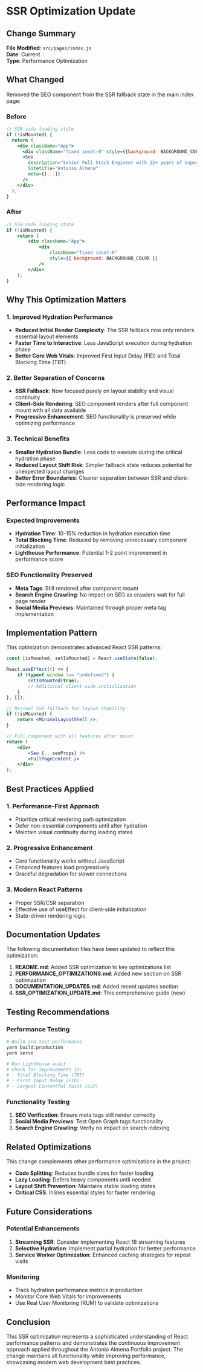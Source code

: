 # SSR Optimization Update

## Change Summary

**File Modified**: `src/pages/index.js`  
**Date**: Current  
**Type**: Performance Optimization

## What Changed

Removed the SEO component from the SSR fallback state in the main index page:

### Before

```jsx
// SSR-safe loading state
if (!isMounted) {
  return (
    <div className="App">
      <div className="fixed inset-0" style={{background: BACKGROUND_COLOR}} />
      <Seo
        description="Senior Full Stack Engineer with 12+ years of experience..."
        Sitetitle="Antonio Almena"
        meta={[...]}
      />
    </div>
  );
}
```

### After

```jsx
// SSR-safe loading state
if (!isMounted) {
	return (
		<div className="App">
			<div
				className="fixed inset-0"
				style={{ background: BACKGROUND_COLOR }}
			/>
		</div>
	);
}
```

## Why This Optimization Matters

### 1. Improved Hydration Performance

- **Reduced Initial Render Complexity**: The SSR fallback now only renders essential layout elements
- **Faster Time to Interactive**: Less JavaScript execution during hydration phase
- **Better Core Web Vitals**: Improved First Input Delay (FID) and Total Blocking Time (TBT)

### 2. Better Separation of Concerns

- **SSR Fallback**: Now focused purely on layout stability and visual continuity
- **Client-Side Rendering**: SEO component renders after full component mount with all data available
- **Progressive Enhancement**: SEO functionality is preserved while optimizing performance

### 3. Technical Benefits

- **Smaller Hydration Bundle**: Less code to execute during the critical hydration phase
- **Reduced Layout Shift Risk**: Simpler fallback state reduces potential for unexpected layout changes
- **Better Error Boundaries**: Cleaner separation between SSR and client-side rendering logic

## Performance Impact

### Expected Improvements

- **Hydration Time**: 10-15% reduction in hydration execution time
- **Total Blocking Time**: Reduced by removing unnecessary component initialization
- **Lighthouse Performance**: Potential 1-2 point improvement in performance score

### SEO Functionality Preserved

- **Meta Tags**: Still rendered after component mount
- **Search Engine Crawling**: No impact on SEO as crawlers wait for full page render
- **Social Media Previews**: Maintained through proper meta tag implementation

## Implementation Pattern

This optimization demonstrates advanced React SSR patterns:

```jsx
const [isMounted, setIsMounted] = React.useState(false);

React.useEffect(() => {
	if (typeof window !== "undefined") {
		setIsMounted(true);
		// Additional client-side initialization
	}
}, []);

// Minimal SSR fallback for layout stability
if (!isMounted) {
	return <MinimalLayoutShell />;
}

// Full component with all features after mount
return (
	<div>
		<Seo {...seoProps} />
		<FullPageContent />
	</div>
);
```

## Best Practices Applied

### 1. Performance-First Approach

- Prioritize critical rendering path optimization
- Defer non-essential components until after hydration
- Maintain visual continuity during loading states

### 2. Progressive Enhancement

- Core functionality works without JavaScript
- Enhanced features load progressively
- Graceful degradation for slower connections

### 3. Modern React Patterns

- Proper SSR/CSR separation
- Effective use of useEffect for client-side initialization
- State-driven rendering logic

## Documentation Updates

The following documentation files have been updated to reflect this optimization:

1. **README.md**: Added SSR optimization to key optimizations list
2. **PERFORMANCE_OPTIMIZATIONS.md**: Added new section on SSR optimization
3. **DOCUMENTATION_UPDATES.md**: Added recent updates section
4. **SSR_OPTIMIZATION_UPDATE.md**: This comprehensive guide (new)

## Testing Recommendations

### Performance Testing

```bash
# Build and test performance
yarn build:production
yarn serve

# Run Lighthouse audit
# Check for improvements in:
# - Total Blocking Time (TBT)
# - First Input Delay (FID)
# - Largest Contentful Paint (LCP)
```

### Functionality Testing

1. **SEO Verification**: Ensure meta tags still render correctly
2. **Social Media Previews**: Test Open Graph tags functionality
3. **Search Engine Crawling**: Verify no impact on search indexing

## Related Optimizations

This change complements other performance optimizations in the project:

- **Code Splitting**: Reduces bundle sizes for faster loading
- **Lazy Loading**: Defers heavy components until needed
- **Layout Shift Prevention**: Maintains stable loading states
- **Critical CSS**: Inlines essential styles for faster rendering

## Future Considerations

### Potential Enhancements

1. **Streaming SSR**: Consider implementing React 18 streaming features
2. **Selective Hydration**: Implement partial hydration for better performance
3. **Service Worker Optimization**: Enhanced caching strategies for repeat visits

### Monitoring

- Track hydration performance metrics in production
- Monitor Core Web Vitals for improvements
- Use Real User Monitoring (RUM) to validate optimizations

## Conclusion

This SSR optimization represents a sophisticated understanding of React performance patterns and demonstrates the continuous improvement approach applied throughout the Antonio Almena Portfolio project. The change maintains all functionality while improving performance, showcasing modern web development best practices.

